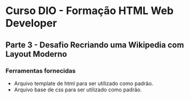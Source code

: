 # Curso DIO - Formação HTML Web Developer
## Parte 3 - Desafio Recriando uma Wikipedia com Layout Moderno

### Ferramentas fornecidas
- Arquivo template de html para ser utilizado como padrão.
- Arquivo base de css para ser utilizado como padrão.
